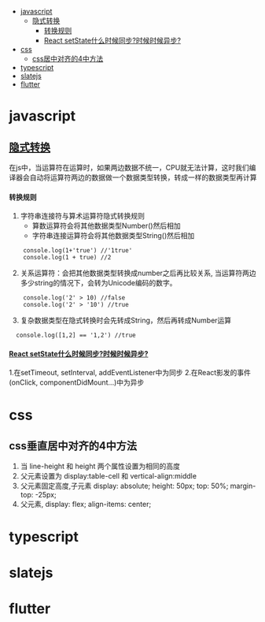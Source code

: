 <!-- START doctoc generated TOC please keep comment here to allow auto update -->
<!-- DON'T EDIT THIS SECTION, INSTEAD RE-RUN doctoc TO UPDATE -->
<!-- **Table of Contents**  *generated with [DocToc](https://github.com/thlorenz/doctoc)* -->

- [javascript](#javascript)
  - [隐式转换](#%E9%9A%90%E5%BC%8F%E8%BD%AC%E6%8D%A2)
      - [转换规则](#%E8%BD%AC%E6%8D%A2%E8%A7%84%E5%88%99)
      - [React setState什么时候同步?时候时候异步?](#react-setstate%E4%BB%80%E4%B9%88%E6%97%B6%E5%80%99%E5%90%8C%E6%AD%A5%E6%97%B6%E5%80%99%E6%97%B6%E5%80%99%E5%BC%82%E6%AD%A5)
- [css](#css)
  - [css居中对齐的4中方法](#css%E5%B1%85%E4%B8%AD%E5%AF%B9%E9%BD%90%E7%9A%844%E4%B8%AD%E6%96%B9%E6%B3%95)
- [typescript](#typescript)
- [slatejs](#slatejs)
- [flutter](#flutter)

<!-- END doctoc generated TOC please keep comment here to allow auto update -->

# javascript

## [隐式转换](https://blog.csdn.net/lyh1299259684/article/details/80565419)
在js中，当运算符在运算时，如果两边数据不统一，CPU就无法计算，这时我们编译器会自动将运算符两边的数据做一个数据类型转换，转成一样的数据类型再计算

#### 转换规则
1. 字符串连接符与算术运算符隐式转换规则
    - 算数运算符会将其他数据类型Number()然后相加
    - 字符串连接运算符会将其他数据类型String()然后相加
```
    console.log(1+'true') //'1true'  
    console.log(1 + true) //2 
```

2. 关系运算符：会把其他数据类型转换成number之后再比较关系, 当运算符两边多少string的情况下，会转为Unicode编码的数字。
```
    console.log('2' > 10) //false
    console.log('2' > '10') //true
```

3. 复杂数据类型在隐式转换时会先转成String，然后再转成Number运算

```
  console.log([1,2] == '1,2') //true
```

#### [React setState什么时候同步?时候时候异步?](https://github.com/Advanced-Frontend/Daily-Interview-Question/issues/17)
1.在setTimeout, setInterval, addEventListener中为同步
2.在React影发的事件(onClick, componentDidMount...)中为异步

# css

## css垂直居中对齐的4中方法
1. 当 line-height 和 height 两个属性设置为相同的高度
2. 父元素设置为 display:table-cell 和 vertical-align:middle
3. 父元素固定高度,子元素 display: absolute; height: 50px; top: 50%; margin-top: -25px;
4. 父元素, display: flex; align-items: center;

# typescript

# slatejs

# flutter
